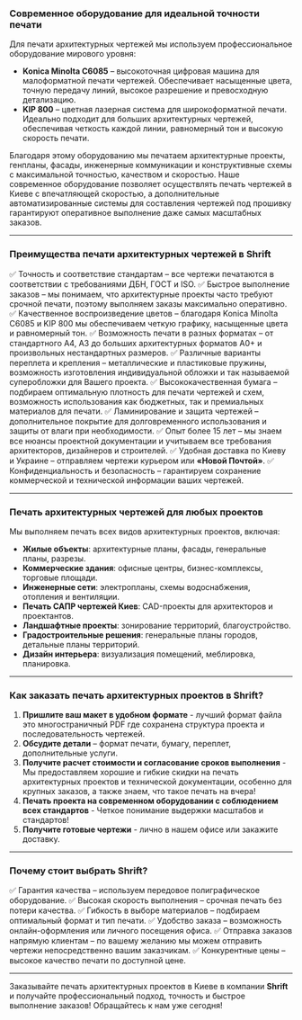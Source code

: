 ### Современное оборудование для идеальной точности печати

Для печати архитектурных чертежей мы используем профессиональное оборудование мирового уровня:

- **Konica Minolta C6085** – высокоточная цифровая машина для малоформатной печати чертежей. Обеспечивает насыщенные цвета, точную передачу линий, высокое разрешение и превосходную детализацию.
- **KIP 800** – цветная лазерная система для широкоформатной печати. Идеально подходит для больших архитектурных чертежей, обеспечивая четкость каждой линии, равномерный тон и высокую скорость печати.

Благодаря этому оборудованию мы печатаем архитектурные проекты, генпланы, фасады, инженерные коммуникации и конструктивные схемы с максимальной точностью, качеством и скоростью. Наше современное оборудование позволяет осуществлять печать чертежей в Киеве с впечатляющей скоростью, а дополнительные автоматизированные системы для составления чертежей под прошивку гарантируют оперативное выполнение даже самых масштабных заказов.

---

### Преимущества печати архитектурных чертежей в Shrift

✅ Точность и соответствие стандартам – все чертежи печатаются в соответствии с требованиями ДБН, ГОСТ и ISO.
✅ Быстрое выполнение заказов – мы понимаем, что архитектурные проекты часто требуют срочной печати, поэтому выполняем заказы максимально оперативно.
✅ Качественное воспроизведение цветов – благодаря Konica Minolta C6085 и KIP 800 мы обеспечиваем четкую графику, насыщенные цвета и равномерный тон.
✅ Возможность печати в разных форматах – от стандартного A4, A3 до больших архитектурных форматов A0+ и произвольных нестандартных размеров.
✅ Различные варианты переплета и крепления – металлические и пластиковые пружины, возможность изготовления индивидуальной обложки и так называемой суперобложки для Вашего проекта.
✅ Высококачественная бумага – подбираем оптимальную плотность для печати чертежей и схем, возможность использования как бюджетных, так и премиальных материалов для печати.
✅ Ламинирование и защита чертежей – дополнительное покрытие для долговременного использования и защиты от влаги при необходимости.
✅ Опыт более 15 лет – мы знаем все нюансы проектной документации и учитываем все требования архитекторов, дизайнеров и строителей.
✅ Удобная доставка по Киеву и Украине – отправляем чертежи курьером или **«Новой Почтой»**.
✅ Конфиденциальность и безопасность – гарантируем сохранение коммерческой и технической информации ваших чертежей.

---

### Печать архитектурных чертежей для любых проектов

Мы выполняем печать всех видов архитектурных проектов, включая:
- **Жилые объекты**: архитектурные планы, фасады, генеральные планы, разрезы.
- **Коммерческие здания**: офисные центры, бизнес-комплексы, торговые площади.
- **Инженерные сети**: электропланы, схемы водоснабжения, отопления и вентиляции.
- **Печать САПР чертежей Киев**: CAD-проекты для архитекторов и проектантов.
- **Ландшафтные проекты**: зонирование территорий, благоустройство.
- **Градостроительные решения**: генеральные планы городов, детальные планы территорий.
- **Дизайн интерьера**: визуализация помещений, меблировка, планировка.

---

### Как заказать печать архитектурных проектов в Shrift?

1. **Пришлите ваш макет в удобном формате** - лучший формат файла это многостраничный PDF где сохранена структура проекта и последовательность чертежей.
2. **Обсудите детали** – формат печати, бумагу, переплет, дополнительные услуги.
3. **Получите расчет стоимости и согласование сроков выполнения** - Мы предоставляем хорошие и гибкие скидки на печать архитектурных проектов и технической документации, особенно для крупных заказов, а также знаем, что такое печать на вчера!
4. **Печать проекта на современном оборудовании с соблюдением всех стандартов** - Четкое понимание выдержки масштабов и стандартов!
5. **Получите готовые чертежи** - лично в нашем офисе или закажите доставку.

---

### Почему стоит выбрать Shrift?

✅ Гарантия качества – используем передовое полиграфическое оборудование.
✅ Высокая скорость выполнения – срочная печать без потери качества.
✅ Гибкость в выборе материалов – подбираем оптимальный формат и тип печати.
✅ Удобство заказа – возможность онлайн-оформления или личного посещения офиса.
✅ Отправка заказов напрямую клиентам – по вашему желанию мы можем отправить чертежи непосредственно вашим заказчикам.
✅ Конкурентные цены – высокое качество печати по доступной цене.

---

Заказывайте печать архитектурных проектов в Киеве в компании **Shrift** и получайте профессиональный подход, точность и быстрое выполнение заказов! Обращайтесь к нам уже сегодня!